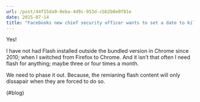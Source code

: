 ```yaml
---
url: /post/44f15da9-0eba-4d9c-953d-cbb2b0e0f81e
date: 2015-07-14
title: "Facebooks new chief security officer wants to set a date to kill Flash | The Verge"
---
```


Yes!



I have not had Flash installed outside the bundled version in Chrome since 2010; when I switched from Firefox to Chrome. And it isn&#8217;t that often I need flash for anything; maybe three or four times a month.



We need to phase it out. Because, the remianing flash content will only dissapair when they are forced to do so.



(#blog)